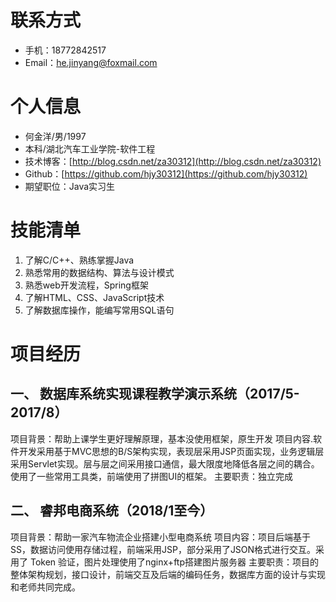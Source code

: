 # 联系方式
* 手机：18772842517
* Email：he.jinyang@foxmail.com

# 个人信息
* 何金洋/男/1997
* 本科/湖北汽车工业学院-软件工程
* 技术博客：[http://blog.csdn.net/za30312](http://blog.csdn.net/za30312)
* Github：[https://github.com/hjy30312](https://github.com/hjy30312)
* 期望职位：Java实习生

# 技能清单
1.  了解C/C++、熟练掌握Java
2.  熟悉常用的数据结构、算法与设计模式
3.  熟悉web开发流程，Spring框架
4.  了解HTML、CSS、JavaScript技术
5.  了解数据库操作，能编写常用SQL语句

# 项目经历
## 一、	数据库系统实现课程教学演示系统（2017/5-2017/8）
项目背景：帮助上课学生更好理解原理，基本没使用框架，原生开发
项目内容.软件开发采用基于MVC思想的B/S架构实现，表现层采用JSP页面实现，业务逻辑层采用Servlet实现。层与层之间采用接口通信，最大限度地降低各层之间的耦合。使用了一些常用工具类，前端使用了拼图UI的框架。
主要职责：独立完成

## 二、 睿邦电商系统（2018/1至今）
项目背景：帮助一家汽车物流企业搭建小型电商系统
项目内容：项目后端基于SS，数据访问使用存储过程，前端采用JSP，部分采用了JSON格式进行交互。采用了 Token 验证，图片处理使用了nginx+ftp搭建图片服务器
主要职责：项目的整体架构规划，接口设计，前端交互及后端的编码任务，数据库方面的设计与实现和老师共同完成。
  

